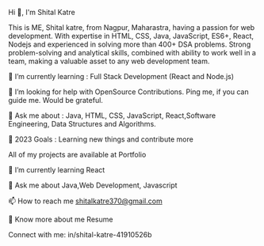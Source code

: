Hi 👋, I'm Shital Katre

This is ME, Shital katre, from Nagpur, Maharastra, having a passion for web development. With expertise in HTML, CSS, Java, JavaScript, ES6+, React, Nodejs and experienced in solving more than 400+ DSA problems. Strong problem-solving and analytical skills, combined with ability to work well in a team, making a valuable asset to any web development team.

🌱 I’m currently learning : Full Stack Development (React and Node.js)

🤝 I’m looking for help with OpenSource Contributions. Ping me, if you can guide me. Would be grateful.

💬 Ask me about : Java, HTML, CSS, JavaScript, React,Software Engineering, Data Structures and Algorithms.

🥅 2023 Goals : Learning new things and contribute more

All of my projects are available at Portfolio

🌱 I’m currently learning React

💬 Ask me about Java,Web Development, Javascript

📫 How to reach me shitalkatre370@gmail.com

📄 Know more about me Resume

Connect with me:
in/shital-katre-41910526b
